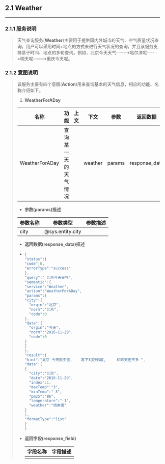 ## 2.1 Weather

---

### 2.1.1 服务说明

> 天气查询服务\(**Weather**\)主要用于提供国内外城市的天气、空气质量状况查询。用户可以采用时间+地点的方式来进行天气状况的查询，并且该服务支持基于时间、地点的多轮查询。例如，北京今天天气----&gt;哈尔滨呢----&gt;明天呢----&gt;重庆今天呢。

### 2.1.2 意图说明

> 该服务主要有四个意图\(**Action**\)用来查询基本的天气信息，相应的功能、名称介绍如下。
> 
> 1. **WeatherForADay**
> 
>   | 名称 | 功能 | 上文 | 下文 | 参数 | 返回数据 | 返回字段 |
>   | --- | --- | --- | --- | --- | --- | --- |
>   | WeatherForADay | 查询某一天的天气情况 |  | weather | params | response\_data |response\_field |  |
> 
>   * **参数\(params\)描述**
> 
>   | 参数名称 | 参数类型 | 参数描述 |
>   | --- | --- | --- |
>   | city | @sys.entity.city |  |
> 
>   * **返回数据\(response\_data\)描述**
>   * ```go
>     {
>     "status":{
>     "code":0,
>     "errorType":"success"
>     },
>     "query":" 北京今天天气",
>     "semantic":{
>     "service":"Weather",
>     "action":"WeatherForADay",
>     "params":{
>     "city":{
>       "orgin":"北京",
>       "norm":"北京",
>       "code":0
>     },
>     "date":{
>       "orgin":"今天",
>       "norm":"2016-11-29",
>       "code":0
>     }
>     }
>     },
>     "result":{
>     "hint":"北京 今天雨夹雪,    零下3度到3度,     和昨天差不多 ",
>     "data":[
>     {
>       "city":"北京",
>       "date":"2016-11-29",
>       "index":1,
>       "maxTemp":"3",
>       "minTemp":"-3",
>       "pm25":"86",
>       "temperature":"-1",
>       "weather":"雨夹雪"
>     }
>     ],
>     "formatType":"list"
>     }
>     }
> 
>     ```
> 
> 
> 
> * **返回字段\(response\_field\)**
> 
>   | 字段名称 | 字段描述 |
>   | --- | --- |
>   |  |  |

